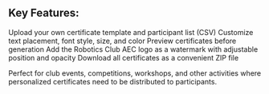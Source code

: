 ## Key Features:

Upload your own certificate template and participant list (CSV)
Customize text placement, font style, size, and color
Preview certificates before generation
Add the Robotics Club AEC logo as a watermark with adjustable position and opacity
Download all certificates as a convenient ZIP file

Perfect for club events, competitions, workshops, and other activities where personalized certificates need to be distributed to participants.
